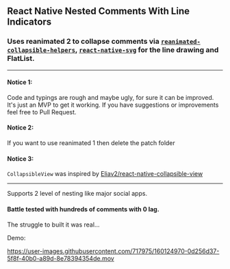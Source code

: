 ## React Native Nested Comments With Line Indicators

### Uses reanimated 2 to collapse comments via [`reanimated-collapsible-helpers`](https://github.com/Trancever/reanimated-collapsible-helpers), [`react-native-svg`](https://github.com/react-native-svg/react-native-svg) for the line drawing and FlatList. 

---
#### Notice 1:
Code and typings are rough and maybe ugly, for sure it can be improved. It's just an MVP to get it working. If you have suggestions or improvements feel free to Pull Request.

#### Notice 2:
If you want to use reanimated 1 then delete the patch folder

#### Notice 3:

`CollapsibleView` was inspired by [Eliav2/react-native-collapsible-view](https://github.com/Eliav2/react-native-collapsible-view)

---
Supports 2 level of nesting like major social apps.

#### Battle tested with hundreds of comments with 0 lag.


The struggle to built it was real...

Demo:

https://user-images.githubusercontent.com/717975/160124970-0d256d37-5f8f-40b0-a89d-8e78394354de.mov

